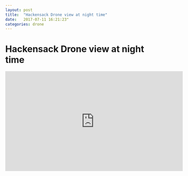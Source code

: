 ```yaml
---
layout: post
title:  "Hackensack Drone view at night time"
date:   2017-07-11 16:21:23"
categories: drone
---
```


# Hackensack Drone view at night time


<iframe width="560" height="315" src="https://www.youtube.com/embed/X4oQBaXzVNc" frameborder="0" allowfullscreen></iframe>
